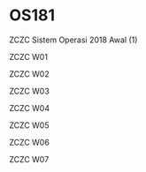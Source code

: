 # OS181
ZCZC Sistem Operasi 2018 Awal (1)

ZCZC W01

ZCZC W02

ZCZC W03

ZCZC W04

ZCZC W05

ZCZC W06

ZCZC W07
